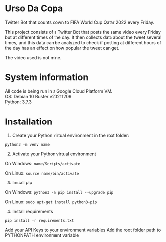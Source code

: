 # Urso Da Copa
Twitter Bot that counts down to FIFA World Cup Qatar 2022 every Friday.

This project consists of a Twitter Bot that posts the same video every Friday but at different times of the day.
It then collects data about the tweet several times, and this data can be analyzed to check if posting at different hours of the day has an effect on how popular the tweet can get.

The video used is not mine.


# System information
All code is being run in a Google Cloud Platform VM.  
OS: Debian 10 Buster v20211209  
Python: 3.7.3  


# Installation
1. Create your Python virtual environment in the root folder:

`python3 -m venv name`

2. Activate your Python virtual environment

On Windows: `name/Scripts/activate`

On Linux: `source name/bin/activate`

3. Install pip

On Windows: `python3 -m pip install --upgrade pip`

On Linux: `sudo apt-get install python3-pip`

4. Install requirements

`pip install -r requirements.txt`

Add your API Keys to your environment variables
Add the root folder path to PYTHONPATH environment variable